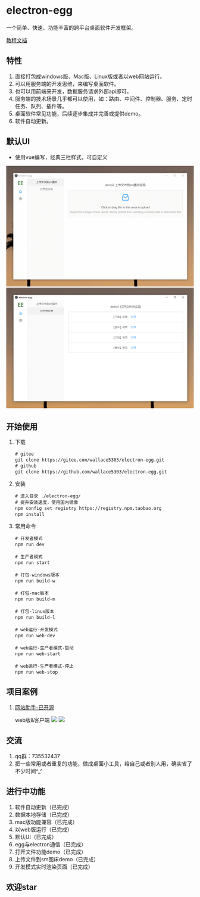 # electron-egg
一个简单、快速、功能丰富的跨平台桌面软件开发框架。

[教程文档](https://www.yuque.com/u34495/mivcfg/xnhmms)

## 特性
1. 直接打包成windows版、Mac版、Linux版或者以web网站运行。
2. 可以用服务端的开发思维，来编写桌面软件。
3. 也可以用前端来开发，数据服务请求外部api即可。
4. 服务端的技术场景几乎都可以使用，如：路由、中间件、控制器、服务、定时任务、队列、插件等。
5. 桌面软件常见功能，后续逐步集成并完善或提供demo。
6. 软件自动更新。

## 默认UI

- 使用vue编写，经典三栏样式，可自定义

![](./build/img/upload_pic.png)
![](./build/img/open_dir.png)

## 开始使用

1. 下载
    ```
    # gitee
    git clone https://gitee.com/wallace5303/electron-egg.git
    # github
    git clone https://github.com/wallace5303/electron-egg.git
    ```

2. 安装
    ```
    # 进入目录 ./electron-egg/
    # 提升安装速度，使用国内镜像
    npm config set registry https://registry.npm.taobao.org
    npm install
    ```
    
3. 常用命令
    ```
    # 开发者模式
    npm run dev

    # 生产者模式
    npm run start

    # 打包-windows版本
    npm run build-w

    # 打包-mac版本
    npm run build-m

    # 打包-linux版本
    npm run build-l

    # web运行-开发模式
    npm run web-dev

    # web运行-生产者模式-启动
    npm run web-start

    # web运行-生产者模式-停止
    npm run web-stop
    ```

## 项目案例

1. [网站助手-已开源](https://gitee.com/wallace5303/aweb-helper)

    web版&客户端
![](https://kaka996.coding.net/p/resource/d/tx-resource/git/raw/master/img/box/js.gif)
![](https://kaka996.coding.net/p/resource/d/tx-resource/git/raw/master/img/box/json.gif)

## 交流
1. qq群：735532437
2. 把一些常用或者重复的功能，做成桌面小工具，给自己或者别人用，确实省了不少时间^_^ 

## 进行中功能

1. 软件自动更新（已完成）
2. 数据本地存储（已完成）
3. mac版功能兼容（已完成）
4. 以web版运行（已完成）
5. 默认UI（已完成）
6. egg与electron通信（已完成）
7. 打开文件功能demo（已完成）
8. 上传文件到sm图床demo（已完成）
9. 开发模式实时渲染页面（已完成）

## 欢迎star



